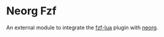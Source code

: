 # Neorg Fzf
An external module to integrate the [fzf-lua](https://github.com/ibhagwan/fzf-lua) plugin with [neorg](https://github.com/nvim-neorg/neorg).
